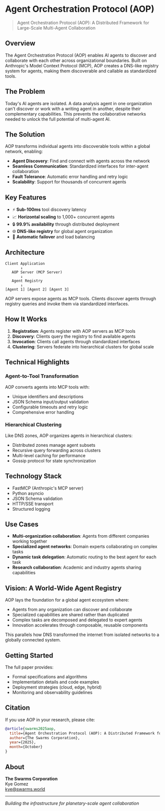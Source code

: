 # Agent Orchestration Protocol (AOP)

> Agent Orchestration Protocol (AOP): A Distributed Framework for Large-Scale Multi-Agent Collaboration


## Overview

The Agent Orchestration Protocol (AOP) enables AI agents to discover and collaborate with each other across organizational boundaries. Built on Anthropic's Model Context Protocol (MCP), AOP creates a DNS-like registry system for agents, making them discoverable and callable as standardized tools.

## The Problem

Today's AI agents are isolated. A data analysis agent in one organization can't discover or work with a writing agent in another, despite their complementary capabilities. This prevents the collaborative networks needed to unlock the full potential of multi-agent AI.

## The Solution

AOP transforms individual agents into discoverable tools within a global network, enabling:

- **Agent Discovery**: Find and connect with agents across the network
- **Seamless Communication**: Standardized interfaces for inter-agent collaboration
- **Fault Tolerance**: Automatic error handling and retry logic
- **Scalability**: Support for thousands of concurrent agents

## Key Features

- ⚡ **Sub-100ms** tool discovery latency
- 📈 **Horizontal scaling** to 1,000+ concurrent agents
- 🔒 **99.9% availability** through distributed deployment
- 🌐 **DNS-like registry** for global agent organization
- 🔄 **Automatic failover** and load balancing

## Architecture

```
Client Application
       ↓
   AOP Server (MCP Server)
       ↓
   Agent Registry
       ↓
[Agent 1] [Agent 2] [Agent 3]
```

AOP servers expose agents as MCP tools. Clients discover agents through registry queries and invoke them via standardized interfaces.

## How It Works

1. **Registration**: Agents register with AOP servers as MCP tools
2. **Discovery**: Clients query the registry to find available agents
3. **Invocation**: Clients call agents through standardized interfaces
4. **Clustering**: Servers federate into hierarchical clusters for global scale

## Technical Highlights

### Agent-to-Tool Transformation

AOP converts agents into MCP tools with:
- Unique identifiers and descriptions
- JSON Schema input/output validation
- Configurable timeouts and retry logic
- Comprehensive error handling

### Hierarchical Clustering

Like DNS zones, AOP organizes agents in hierarchical clusters:
- Distributed zones manage agent subsets
- Recursive query forwarding across clusters
- Multi-level caching for performance
- Gossip protocol for state synchronization

## Technology Stack

- FastMCP (Anthropic's MCP server)
- Python asyncio
- JSON Schema validation
- HTTP/SSE transport
- Structured logging

## Use Cases

- **Multi-organization collaboration**: Agents from different companies working together
- **Specialized agent networks**: Domain experts collaborating on complex tasks
- **Dynamic task delegation**: Automatic routing to the best agent for each task
- **Research collaboration**: Academic and industry agents sharing capabilities

## Vision: A World-Wide Agent Registry

AOP lays the foundation for a global agent ecosystem where:

- Agents from any organization can discover and collaborate
- Specialized capabilities are shared rather than duplicated
- Complex tasks are decomposed and delegated to expert agents
- Innovation accelerates through composable, reusable components

This parallels how DNS transformed the internet from isolated networks to a globally connected system.

## Getting Started

The full paper provides:
- Formal specifications and algorithms
- Implementation details and code examples
- Deployment strategies (cloud, edge, hybrid)
- Monitoring and observability guidelines

## Citation

If you use AOP in your research, please cite:

```bibtex
@article{swarms2025aop,
  title={Agent Orchestration Protocol (AOP): A Distributed Framework for Large-Scale Multi-Agent Collaboration},
  author={The Swarms Corporation},
  year={2025},
  month={October}
}
```

## About

**The Swarms Corporation**  
Kye Gomez  
kye@swarms.world

---

*Building the infrastructure for planetary-scale agent collaboration*
